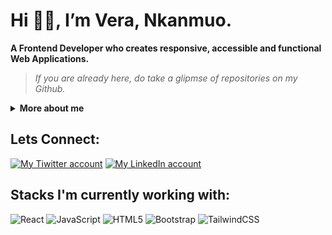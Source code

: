 # Hi 👋🏼, I’m Vera, Nkanmuo.
**A Frontend Developer who creates responsive, accessible and functional Web Applications.**

> *If you are already here, do take a glipmse of repositories on my Github.*

<details>
    <summary><b>More about me</b></summary>
    
I am passionate about creating interactive and engaging web experiences that are both responsive and accessible. Skilled in turning design concepts into workable solutions, I specialize in front-end development focusing on React. 

As a recent graduate with a Bachelor of Science in Computer Science, I possess a strong foundation in programming concepts and practical software development skills. During my Student Industrial Work Experience ( SIWES) training at Octofi Limited, I gained hands-on experience in web development, including developing a responsive website with structured data markup and optimized metadata, as well as using Git for code management to increase collaboration efficiency and reducing code conflicts.

In addition, I have created two web applications, TaskMate and ThoughtStream, using React.js, JavaScript, HTML, and CSS. Through these projects, I have honed my skills in front-end development, user interface design, and web optimization techniques, achieving high user satisfaction ratings and positive feedback.

Moreover, as the Chief of Staff for NACOS at Nnamdi Azikiwe University, in collaboration with the executives, I organized a successful boot camp that trained over 20 students in Back-end & Front-end Development, Block Chain, and Cloud Computing. This experience allowed me to exercise my leadership and communication skills, as well as my ability to collaborate effectively with a team.

My goals include investigating and resolving issues, as well as designing solutions that align with best practices and industry standards. I aim to build applications that are not only scalable and efficient but ones that provide a seamless user experience.

Looking to use knowledge from my coursework and experience to bring value to an organization with a well-built team and a great sense of community.

My stacks include React.js, JavaScript, CSS3, Bootstrap, Tailwind, and HTML5.
</details>

## Lets Connect:
<a href="https://twitter.com/nkanmuo_vera" target="_blank"><img src="https://github.com/chiomavera/images/blob/main/icons8-twitter.svg" alt="My Tiwitter account"/></a>
<a href="https://www.linkedin.com/in/chioma-vera-nkanmuo/" target="_blank"><img src="https://github.com/chiomavera/images/blob/main/icons8-linkedin-circled.svg" alt="My LinkedIn account"/></a>
 
 ## Stacks I'm currently working with:
 ![React](https://img.shields.io/badge/react-%2320232a.svg?style=for-the-badge&logo=react&logoColor=%2361DAFB)
 ![JavaScript](https://img.shields.io/badge/javascript-%23323330.svg?style=for-the-badge&logo=javascript&logoColor=%23F7DF1E)
 ![HTML5](https://img.shields.io/badge/html5-%23E34F26.svg?style=for-the-badge&logo=html5&logoColor=white)
 ![Bootstrap](https://img.shields.io/badge/bootstrap-%23563D7C.svg?style=for-the-badge&logo=bootstrap&logoColor=white)
 ![TailwindCSS](https://img.shields.io/badge/tailwindcss-%2338B2AC.svg?style=for-the-badge&logo=tailwind-css&logoColor=white)
 




<!---
chiomavera/chiomavera is a ✨ special ✨ repository because its `README.md` (this file) appears on your GitHub profile.
You can click the Preview link to take a look at your changes.
--->
